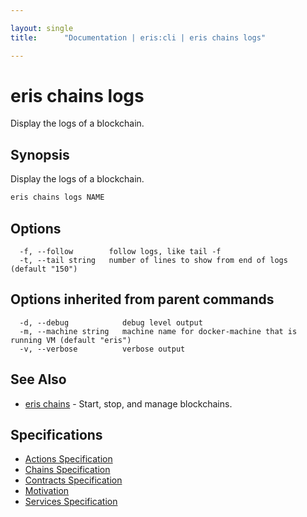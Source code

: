 ```yaml
---

layout: single
title:      "Documentation | eris:cli | eris chains logs"

---
```


# eris chains logs

Display the logs of a blockchain.

## Synopsis

Display the logs of a blockchain.

```bash
eris chains logs NAME
```

## Options

```
  -f, --follow        follow logs, like tail -f
  -t, --tail string   number of lines to show from end of logs (default "150")
```

## Options inherited from parent commands

```
  -d, --debug            debug level output
  -m, --machine string   machine name for docker-machine that is running VM (default "eris")
  -v, --verbose          verbose output
```

## See Also

* [eris chains](/docs/documentation/cli/0.11.3/eris_chains/)	 - Start, stop, and manage blockchains.

## Specifications

* [Actions Specification](/docs/documentation/cli/0.11.3/actions_specification/)
* [Chains Specification](/docs/documentation/cli/0.11.3/chains_specification/)
* [Contracts Specification](/docs/documentation/cli/0.11.3/contracts_specification/)
* [Motivation](/docs/documentation/cli/0.11.3/motivation/)
* [Services Specification](/docs/documentation/cli/0.11.3/services_specification/)

